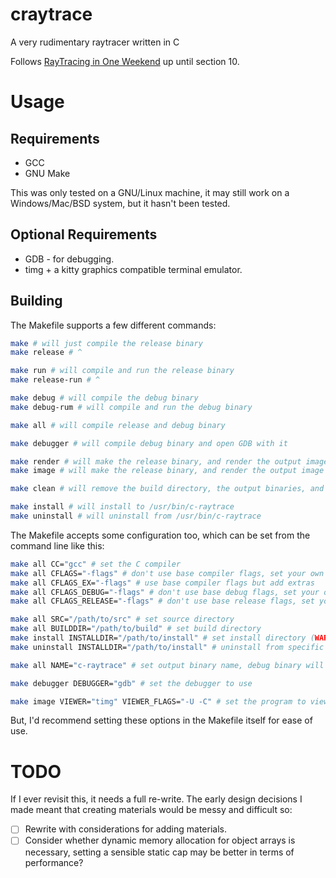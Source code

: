 # craytrace
A very rudimentary raytracer written in C

Follows [RayTracing in One Weekend](https://raytracing.github.io/books/RayTracingInOneWeekend.html) up until section 10.

# Usage
## Requirements
- GCC
- GNU Make

This was only tested on a GNU/Linux machine, it may still work on a Windows/Mac/BSD system, but it hasn't been tested.

## Optional Requirements
- GDB - for debugging.
- timg + a kitty graphics compatible terminal emulator.

## Building
The Makefile supports a few different commands:
```bash
make # will just compile the release binary
make release # ^

make run # will compile and run the release binary
make release-run # ^

make debug # will compile the debug binary
make debug-rum # will compile and run the debug binary

make all # will compile release and debug binary

make debugger # will compile debug binary and open GDB with it

make render # will make the release binary, and render the output image to `image.ppm`, even if the code hasn't change.
make image # will make the release binary, and render the output image to `image.ppm` if it didn't already exist or if the release binary has changed, then view it with `timg`.

make clean # will remove the build directory, the output binaries, and the output image.

make install # will install to /usr/bin/c-raytrace
make uninstall # will uninstall from /usr/bin/c-raytrace
```

The Makefile accepts some configuration too, which can be set from the command line like this:
```bash
make all CC="gcc" # set the C compiler
make all CFLAGS="-flags" # don't use base compiler flags, set your own
make all CFLAGS_EX="-flags" # use base compiler flags but add extras
make all CFLAGS_DEBUG="-flags" # don't use base debug flags, set your own
make all CFLAGS_RELEASE="-flags" # don't use base release flags, set your own

make all SRC="/path/to/src" # set source directory
make all BUILDDIR="/path/to/build" # set build directory
make install INSTALLDIR="/path/to/install" # set install directory (WARNING: this requires sudo, and unless you update the INSTALLDIR in the Makefile itself, `make uninstall` will default to `sudo rm /usr/bin/c-raytrace`)
make uninstall INSTALLDIR="/path/to/install" # uninstall from specific directory

make all NAME="c-raytrace" # set output binary name, debug binary will default to `$(NAME)-debug`

make debugger DEBUGGER="gdb" # set the debugger to use

make image VIEWER="timg" VIEWER_FLAGS="-U -C" # set the program to view the output image with, including flags passed to it.
```
But, I'd recommend setting these options in the Makefile itself for ease of use.

# TODO
If I ever revisit this, it needs a full re-write. The early design decisions I made meant that creating materials would be messy and difficult so:
- [ ] Rewrite with considerations for adding materials.
- [ ] Consider whether dynamic memory allocation for object arrays is necessary, setting a sensible static cap may be better in terms of performance?
